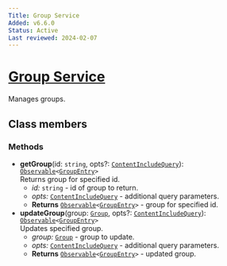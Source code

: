 ```yaml
---
Title: Group Service
Added: v6.6.0
Status: Active
Last reviewed: 2024-02-07
---
```


# [Group Service](../../../lib/content-services/src/lib/group/services/group.service.ts "Defined in group.service.ts")

Manages groups.

## Class members

### Methods

-   **getGroup**(id: `string`, opts?: [`ContentIncludeQuery`](../../../lib/js-api/src/api/content-rest-api/api/types.ts)): [`Observable`](https://rxjs.dev/guide/observable)`<`[`GroupEntry`](../../../lib/js-api/src/api/content-rest-api/model/groupEntry.ts)`>`<br/>
    Returns group for specified id.
    -   _id:_ `string` - id of group to return.
    -   _opts:_ [`ContentIncludeQuery`](../../../lib/js-api/src/api/content-rest-api/api/types.ts) - additional query parameters.
    -   **Returns** [`Observable`](https://rxjs.dev/guide/observable)`<`[`GroupEntry`](../../../lib/js-api/src/api/content-rest-api/model/groupEntry.ts)`>` - group for specified id.
-   **updateGroup**(group: [`Group`](../../../lib/js-api/src/api/content-rest-api/docs/Group.md), opts?: [`ContentIncludeQuery`](../../../lib/js-api/src/api/content-rest-api/api/types.ts)): [`Observable`](https://rxjs.dev/guide/observable)`<`[`GroupEntry`](../../../lib/js-api/src/api/content-rest-api/model/groupEntry.ts)`>`<br/>
    Updates specified group.
    -   _group:_ [`Group`](../../../lib/js-api/src/api/content-rest-api/docs/Group.md) - group to update.
    -   _opts:_ [`ContentIncludeQuery`](../../../lib/js-api/src/api/content-rest-api/api/types.ts) - additional query parameters.
    -   **Returns** [`Observable`](https://rxjs.dev/guide/observable)`<`[`GroupEntry`](../../../lib/js-api/src/api/content-rest-api/model/groupEntry.ts)`>` - updated group.
